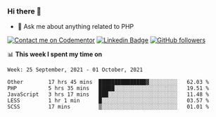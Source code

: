 ### Hi there 👋

<!--
**mustafaculban/mustafaculban** is a ✨ _special_ ✨ repository because its `README.md` (this file) appears on your GitHub profile.

Here are some ideas to get you started:

- 🌱 I’m currently learning ...
- 👯 I’m looking to collaborate on ...
- 🤔 I’m looking for help with ...
- 📫 How to reach me: ...
- 😄 Pronouns: ...
- ⚡ Fun fact: ...

-->
- 💬 Ask me about anything related to PHP

[![Contact me on Codementor](https://www.codementor.io/m-badges/karamusluk/book-session.svg)](https://www.codementor.io/@karamusluk?refer=badge)
[![Linkedin Badge](https://img.shields.io/badge/-Mustafa%20Culban-blue?style=social&logo=Linkedin&logoColor=blue&link=https://www.linkedin.com/in/mustafaculban/)](https://www.linkedin.com/in/mustafaculban/) 
[![GitHub followers](https://img.shields.io/github/followers/karamusluk?label=Follow&style=social)](https://github.com/karamusluk/?tab=follow)


📊 **This week I spent my time on**
<!--START_SECTION:waka-->
```text
Week: 25 September, 2021 - 01 October, 2021

Other        17 hrs 45 mins  ███████████████▓░░░░░░░░░   62.03 % 
PHP          5 hrs 35 mins   █████░░░░░░░░░░░░░░░░░░░░   19.51 % 
JavaScript   3 hrs 17 mins   ███░░░░░░░░░░░░░░░░░░░░░░   11.48 % 
LESS         1 hr 1 min      █░░░░░░░░░░░░░░░░░░░░░░░░   03.57 % 
SCSS         17 mins         ▒░░░░░░░░░░░░░░░░░░░░░░░░   01.01 % 
```
<!--END_SECTION:waka-->

